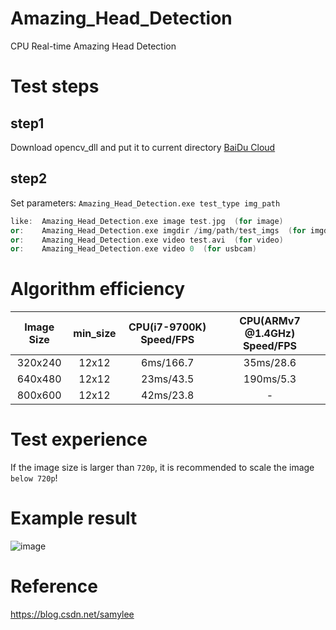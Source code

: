 # Amazing_Head_Detection
CPU Real-time Amazing Head Detection
# Test steps
## step1
Download opencv_dll and put it to current directory [BaiDu Cloud](https://pan.baidu.com/s/14VIsF6PD6ktU7ctUh301wA)
## step2
Set parameters:
`Amazing_Head_Detection.exe test_type img_path`
```cpp
like:  Amazing_Head_Detection.exe image test.jpg  (for image)
or:    Amazing_Head_Detection.exe imgdir /img/path/test_imgs  (for imgdir)
or:    Amazing_Head_Detection.exe video test.avi  (for video)
or:    Amazing_Head_Detection.exe video 0  (for usbcam)
```
# Algorithm efficiency
| Image Size | min_size | CPU(i7-9700K) Speed/FPS | CPU(ARMv7 @1.4GHz) Speed/FPS |
|:------:|:------:|:------:|:------:|
| 320x240  | 12x12 | 6ms/166.7 |35ms/28.6|
| 640x480  | 12x12 | 23ms/43.5 |190ms/5.3|
| 800x600  | 12x12 | 42ms/23.8 |    -    |
# Test experience
If the image size is larger than `720p`, it is recommended to scale the image `below 720p`!
# Example result
![image](https://github.com/samylee/Amazing_Head_Detection/blob/master/result.jpg)
# Reference
https://blog.csdn.net/samylee
